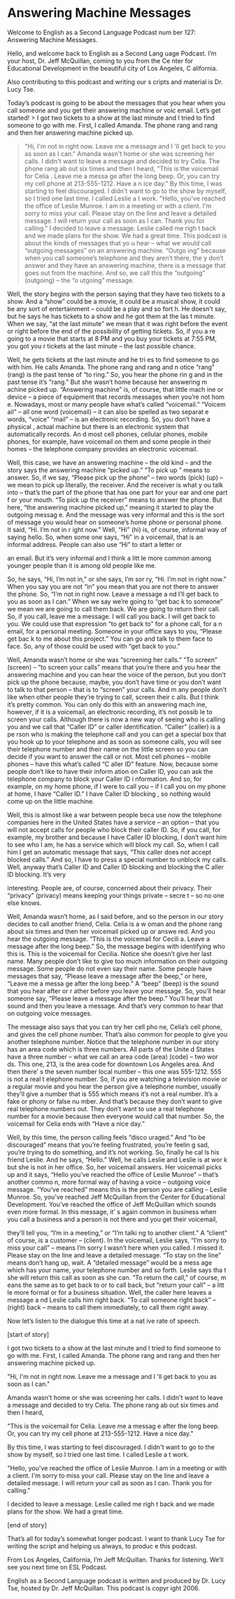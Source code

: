 # Answering Machine Messages

Welcome to English as a Second Language Podcast num ber 127: Answering Machine Messages.

Hello, and welcome back to English as a Second Lang uage Podcast. I’m your host, Dr. Jeff McQuillan, coming to you from the Ce nter for Educational Development in the beautiful city of Los Angeles, C alifornia.

Also contributing to this podcast and writing our s cripts and material is Dr. Lucy Tse.

Today’s podcast is going to be about the messages that you hear when you call someone and you get their answering machine or voic email. Let’s get started! > I got two tickets to a show at the last minute and I tried to find someone to go with me. First, I called Amanda. The phone rang and  rang and then her answering machine picked up.
> "Hi, I'm not in right now. Leave me a message and I 'll get back to you as soon as I can."
> Amanda wasn't home or she was screening her calls. I didn't want to leave a message and decided to try Celia. The phone rang ab out six times and then I heard,
> "This is the voicemail for Celia . Leave me a messa ge after the long beep. Or, you can try my cell phone at 213-555-1212. Have a n ice day."
> By this time, I was starting to feel discouraged. I  didn't want to go to the show by myself, so I tried one last time. I called Leslie a t work.
> "Hello, you've reached the office of Leslie Munroe.  I am in a meeting or with a client. I'm sorry to miss your call. Please stay on  the line and leave a detailed message. I will return your call as soon as I can. Thank you for calling."
> I decided to leave a message. Leslie called me righ t back and we made plans for the show. We had a great time.
> This podcast is about the kinds of messages that yo u hear – what we would call “outgoing messages” on an answering machine. “Outgo ing” because when you call someone’s telephone and they aren’t there, the y don’t answer and they have an answering machine, there is a message that goes out from the machine. And so, we call this the “outgoing” (outgoing) – the “o utgoing” message.

Well, the story begins with the person saying that they have two tickets to a show. And a “show” could be a movie, it could be a musical show, it could be any sort of entertainment – could be a play and so fort h. He doesn’t say, but he says he has tickets to a show and he got them at the las t minute. When we say, “at the last minute” we mean that it was right before the event or right before the end of the possibility of getting tickets. So, if you a re going to a movie that starts at 8 PM and you buy your tickets at 7:55 PM, you got you r tickets at the last minute – the last possible chance.

Well, he gets tickets at the last minute and he tri es to find someone to go with him. He calls Amanda. The phone rang and rang and n otice “rang” (rang) is the past tense of “to ring.” So, you hear the phone rin g and in the past tense it’s “rang.” But she wasn’t home because her answering m achine picked up. “Answering machine” is, of course, that little mach ine or device – a piece of equipment that records messages when you’re not hom e. Nowadays, most or many people have what’s called “voicemail.” “Voicem ail” – all one word (voicemail) – it can also be spelled as two separat e words, “voice” “mail” – is an electronic recording. So, you don’t have a physical , actual machine but there is an electronic system that automatically records. An d most cell phones, cellular phones, mobile phones, for example, have voicemail on them and some people in their homes – the telephone company provides an electronic voicemail.

Well, this case, we have an answering machine – the  old kind – and the story says the answering machine “picked up.” “To pick up ” means to answer. So, if we say, “Please pick up the phone” – two words (pick) (up) – we mean to pick up literally, the receiver. And the receiver is what y ou talk into – that’s the part of the phone that has one part for your ear and one part f or your mouth. “To pick up the receiver” means to answer the phone. But here, “the  answering machine picked up,” meaning it started to play the outgoing messag e. And the message was very informal and this is the sort of message you would hear on someone’s home phone or personal phone. It said, “Hi. I’m not in r ight now.” Well, “Hi” (hi) is, of course, informal way of saying hello. So, when some one says, “Hi” in a voicemail, that is an informal address. People can also use “Hi” to start a letter or

an email. But it’s very informal and I think a litt le more common among younger people than it is among old people like me.

So, he says, “Hi, I’m not in,” or she says, I’m sor ry, “Hi. I’m not in right now.” When you say you are not “in” you mean that you are  not there to answer the phone. So, “I’m not in right now. Leave a message a nd I’ll get back to you as soon as I can.” When we say we’re going to “get bac k to someone” we mean we are going to call them back. We are going to return  their call. So, if you call, leave me a message. I will call you back. I will get back  to you. We could use that expression “to get back to” for a phone call, for a n email, for a personal meeting. Someone in your office says to you, “Please get bac k to me about this project.” You can go and talk to them face to face. So, any of those could be used with “get back to you.”

Well, Amanda wasn’t home or she was “screening her calls.” “To screen” (screen) – “to screen your calls” means that you’re  there and you hear the answering machine and you can hear the voice of the  person, but you don’t pick up the phone because, maybe, you don’t have time or  you don’t want to talk to that person – that is to “screen” your calls. And m any people don’t like when other people they’re trying to call, screen their c alls. But I think it’s pretty common. You can only do this with an answering mach ine, however, if it is a voicemail, an electronic recording, it’s not possib le to screen your calls. Although there is now a new way of seeing who is calling you  and we call that “Caller ID” or caller identification. “Caller” (caller) is a pe rson who is making the telephone call and you can get a special box that you hook up  to your telephone and as soon as someone calls, you will see their telephone  number and their name on the little screen so you can decide if you want to answer the call or not. Most cell phones – mobile phones – have this what’s called “C aller ID” feature. Now, because some people don’t like to have their inform ation on Caller ID, you can ask the telephone company to block your Caller ID i nformation. And so, for example, on my home phone, if I were to call you – if I call you on my phone at home, I have “Caller ID.” I have Caller ID blocking , so nothing would come up on the little machine.

Well, this is almost like a war between people beca use now the telephone companies here in the United States have a service – an option – that you will not accept calls for people who block their caller ID. So, if you call, for example, my brother and because I have Caller ID blocking, I  don’t want him to see who I am, he has a service which will block my call. So, when I call him I get an automatic message that says, “This caller does not accept blocked calls.” And so, I have to press a special number to unblock my calls. Well, anyway that’s Caller ID and Caller ID blocking and blocking the C aller ID blocking. It’s very

interesting. People are, of course, concerned about  their privacy. Their “privacy” (privacy) means keeping your things private – secre t – so no one else knows.

Well, Amanda wasn’t home, as I said before, and so the person in our story decides to call another friend, Celia. Celia is a w oman and the phone rang about six times and then her voicemail picked up or answe red. And you hear the outgoing message. “This is the voicemail for Cecili a. Leave a message after the long beep.” So, the message begins with identifying  who this is. This is the voicemail for Cecilia. Notice she doesn’t give her last name. Many people don’t like to give too much information on their outgoing  message. Some people do not even say their name. Some people have messages that  say, “Please leave a message after the beep,” or here, “Leave me a messa ge after the long beep.” A “beep” (beep) is the sound that you hear after or r ather before you leave your message. So, you’ll hear someone say, “Please leave  a message after the beep.” You’ll hear that sound and then you leave a message. And that’s very common to hear that on outgoing voice messages.

The message also says that you can try her cell pho ne, Celia’s cell phone, and gives the cell phone number. That’s also common for  people to give you another telephone number. Notice that the telephone number in our story has an area code which is three numbers. All parts of the Unite d States have a three number – what we call an area code (area) (code) – two wor ds. This one, 213, is the area code for downtown Los Angeles area. And then there’ s the seven number local number – this one was 555-1212. 555 is not a real t elephone number. So, if you are watching a television movie or a regular movie and you hear the person give a telephone number, usually they’ll give a number that is 555 which means it’s not a real number. It’s a fake or phony or false nu mber. And that’s because they don’t want to give real telephone numbers out. They  don’t want to use a real telephone number for a movie because then everyone would call that number. So, the voicemail for Celia ends with “Have a nice day.”

Well, by this time, the person calling feels “disco uraged.” And “to be discouraged” means that you’re feeling frustrated, you’re feelin g sad, you’re trying to do something, and it’s not working. So, finally he cal ls his friend Leslie. And he says, “Hello.” Well, he calls Leslie and Leslie is at wor k but she is not in her office. So, her voicemail answers. Her voicemail picks up and it says, “Hello you’ve reached the office of Leslie Munroe” – that’s another commo n, more formal way of having a voice – outgoing voice message. “You’ve reached” means this is the person you are calling – Leslie Munroe. So, you’ve reached  Jeff McQuillan from the Center for Educational Development. You’ve reached the office of Jeff McQuillan which sounds even more formal. In this message, it’ s again common in business when you call a business and a person is not there and you get their voicemail,

they’ll tell you, “I’m in a meeting,” or “I’m talki ng to another client.” A “client” of course, is a customer – (client). In the voicemail,  Leslie says, “I’m sorry to miss your call” – means I’m sorry I wasn’t here when you  called. I missed it. Please stay on the line and leave a detailed message. “To stay on the line” means don’t hang up, wait. A “detailed message” would be a mess age which has your name, your telephone number and so forth. Leslie says tha t she will return this call as soon as she can. “To return the call,” of course, m eans the same as to get back to or to call back, but “return your call” – a litt le more formal or for a business situation. Well, the caller here leaves a message a nd Leslie calls him right back. “To call someone right back” – (right) back – means  to call them immediately, to call them right away.

Now let’s listen to the dialogue this time at a nat ive rate of speech.

[start of story]

I got two tickets to a show at the last minute and I tried to find someone to go with me. First, I called Amanda. The phone rang and  rang and then her answering machine picked up.

"Hi, I'm not in right now. Leave me a message and I 'll get back to you as soon as I can."

Amanda wasn't home or she was screening her calls. I didn't want to leave a message and decided to try Celia. The phone rang ab out six times and then I heard,

"This is the voicemail for Celia. Leave me a messag e after the long beep. Or, you can try my cell phone at 213-555-1212. Have a nice day."

By this time, I was starting to feel discouraged. I  didn't want to go to the show by myself, so I tried one last time. I called Leslie a t work.

"Hello, you've reached the office of Leslie Munroe.  I am in a meeting or with a client. I'm sorry to miss your call. Please stay on  the line and leave a detailed message. I will return your call as soon as I can. Thank you for calling."

I decided to leave a message. Leslie called me righ t back and we made plans for the show. We had a great time.

[end of story]

That’s all for today’s somewhat longer podcast. I want to thank Lucy Tse for writing the script and helping us always, to produc e this podcast.

From Los Angeles, California, I’m Jeff McQuillan. Thanks for listening. We’ll see you next time on ESL Podcast.

English as a Second Language podcast is written and  produced by Dr. Lucy Tse, hosted by Dr. Jeff McQuillan. This podcast is copyr ight 2006.

